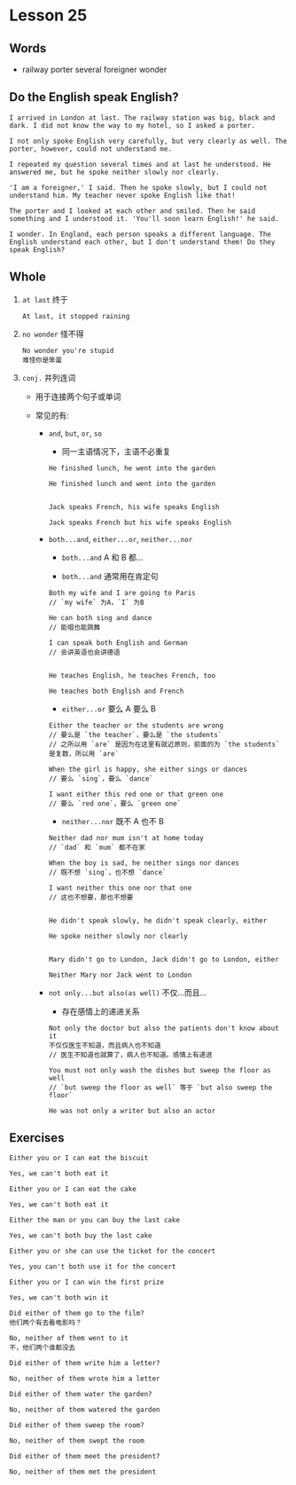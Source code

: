 # Lesson 25

## Words

- railway porter several foreigner wonder

## Do the English speak English?

```
I arrived in London at last. The railway station was big, black and dark. I did not know the way to my hotel, so I asked a porter.

I not only spoke English very carefully, but very clearly as well. The porter, however, could not understand me.

I repeated my question several times and at last he understood. He answered me, but he spoke neither slowly nor clearly.

'I am a foreigner,' I said. Then he spoke slowly, but I could not understand him. My teacher never spoke English like that!

The porter and I looked at each other and smiled. Then he said something and I understood it. 'You'll soon learn English!' he said.

I wonder. In England, each person speaks a different language. The English understand each other, but I don't understand them! Do they speak English?
```

## Whole

1. `at last` 终于

   ```
   At last, it stopped raining
   ```

2. `no wonder` 怪不得

   ```
   No wonder you're stupid
   难怪你是笨蛋
   ```

3. `conj.` 并列连词

   - 用于连接两个句子或单词

   - 常见的有:

     - `and`, `but`, `or`, `so`

       - 同一主语情况下，主语不必重复

       ```
       He finished lunch, he went into the garden

       He finished lunch and went into the garden


       Jack speaks French, his wife speaks English

       Jack speaks French but his wife speaks English
       ```

     - `both...and`, `either...or`, `neither...nor`

       - `both...and` A 和 B 都...

       - `both...and` 通常用在肯定句

       ```
       Both my wife and I are going to Paris
       // `my wife` 为A，`I` 为B

       He can both sing and dance
       // 能唱也能跳舞

       I can speak both English and German
       // 会讲英语也会讲德语


       He teaches English, he teaches French, too

       He teaches both English and French
       ```

       - `either...or` 要么 A 要么 B

       ```
       Either the teacher or the students are wrong
       // 要么是 `the teacher`，要么是 `the students`
       // 之所以用 `are` 是因为在这里有就近原则，前面的为 `the students` 是复数，所以用 `are`

       When the girl is happy, she either sings or dances
       // 要么 `sing`，要么 `dance`

       I want either this red one or that green one
       // 要么 `red one`，要么 `green one`
       ```

       - `neither...nor` 既不 A 也不 B

       ```
       Neither dad nor mum isn't at home today
       // `dad` 和 `mum` 都不在家

       When the boy is sad, he neither sings nor dances
       // 既不想 `sing`，也不想 `dance`

       I want neither this one nor that one
       // 这也不想要，那也不想要


       He didn't speak slowly, he didn't speak clearly, either

       He spoke neither slowly nor clearly


       Mary didn't go to London, Jack didn't go to London, either

       Neither Mary nor Jack went to London
       ```

     - `not only...but also(as well)` 不仅...而且...

       - 存在感情上的递进关系

       ```
       Not only the doctor but also the patients don't know about it
       不仅仅医生不知道，而且病人也不知道
       // 医生不知道也就算了，病人也不知道。感情上有递进

       You must not only wash the dishes but sweep the floor as well
       // `but sweep the floor as well` 等于 `but also sweep the floor`

       He was not only a writer but also an actor
       ```

## Exercises

```
Either you or I can eat the biscuit

Yes, we can't both eat it
```

```
Either you or I can eat the cake

Yes, we can't both eat it
```

```
Either the man or you can buy the last cake

Yes, we can't both buy the last cake
```

```
Either you or she can use the ticket for the concert

Yes, you can't both use it for the concert
```

```
Either you or I can win the first prize

Yes, we can't both win it
```

```
Did either of them go to the film?
他们两个有去看电影吗？

No, neither of them went to it
不，他们两个谁都没去
```

```
Did either of them write him a letter?

No, neither of them wrote him a letter
```

```
Did either of them water the garden?

No, neither of them watered the garden
```

```
Did either of them sweep the room?

No, neither of them swept the room
```

```
Did either of them meet the president?

No, neither of them met the president
```
